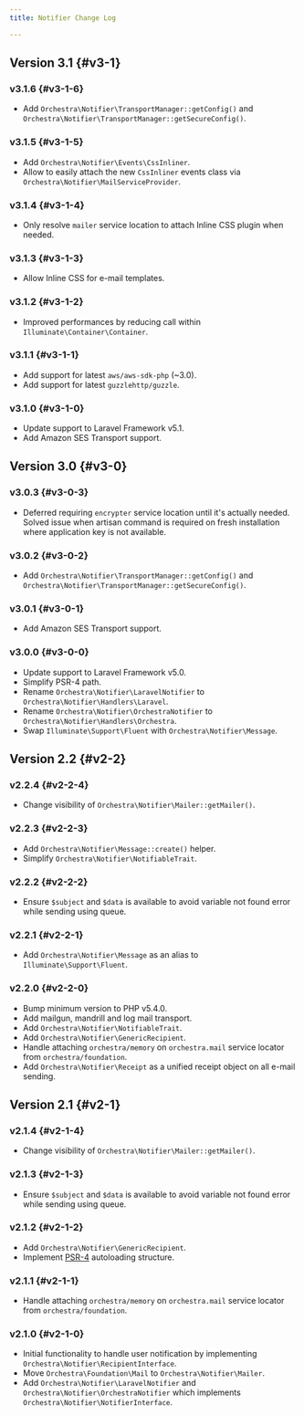 ```yaml
---
title: Notifier Change Log

---
```


## Version 3.1 {#v3-1}

### v3.1.6 {#v3-1-6}

* Add `Orchestra\Notifier\TransportManager::getConfig()` and `Orchestra\Notifier\TransportManager::getSecureConfig()`.

### v3.1.5 {#v3-1-5}

* Add `Orchestra\Notifier\Events\CssInliner`.
* Allow to easily attach the new `CssInliner` events class via `Orchestra\Notifier\MailServiceProvider`.

### v3.1.4 {#v3-1-4}

* Only resolve `mailer` service location to attach Inline CSS plugin when needed.

### v3.1.3 {#v3-1-3}

* Allow Inline CSS for e-mail templates.

### v3.1.2 {#v3-1-2}

* Improved performances by reducing call within `Illuminate\Container\Container`.

### v3.1.1 {#v3-1-1}

* Add support for latest `aws/aws-sdk-php` (~3.0).
* Add support for latest `guzzlehttp/guzzle`.

### v3.1.0 {#v3-1-0}

* Update support to Laravel Framework v5.1.
* Add Amazon SES Transport support.

## Version 3.0 {#v3-0}

### v3.0.3 {#v3-0-3}

* Deferred requiring `encrypter` service location until it's actually needed. Solved issue when artisan command is required on fresh installation where application key is not available.

### v3.0.2 {#v3-0-2}

* Add `Orchestra\Notifier\TransportManager::getConfig()` and `Orchestra\Notifier\TransportManager::getSecureConfig()`.

### v3.0.1 {#v3-0-1}

* Add Amazon SES Transport support.

### v3.0.0 {#v3-0-0}

* Update support to Laravel Framework v5.0.
* Simplify PSR-4 path.
* Rename `Orchestra\Notifier\LaravelNotifier` to `Orchestra\Notifier\Handlers\Laravel`.
* Rename `Orchestra\Notifier\OrchestraNotifier` to `Orchestra\Notifier\Handlers\Orchestra`.
* Swap `Illuminate\Support\Fluent` with `Orchestra\Notifier\Message`.

## Version 2.2 {#v2-2}

### v2.2.4 {#v2-2-4}

* Change visibility of `Orchestra\Notifier\Mailer::getMailer()`.

### v2.2.3 {#v2-2-3}

* Add `Orchestra\Notifier\Message::create()` helper.
* Simplify `Orchestra\Notifier\NotifiableTrait`.

### v2.2.2 {#v2-2-2}

* Ensure `$subject` and `$data` is available to avoid variable not found error while sending using queue.

### v2.2.1 {#v2-2-1}

* Add `Orchestra\Notifier\Message` as an alias to `Illuminate\Support\Fluent`.

### v2.2.0 {#v2-2-0}

* Bump minimum version to PHP v5.4.0.
* Add mailgun, mandrill and log mail transport.
* Add `Orchestra\Notifier\NotifiableTrait`.
* Add `Orchestra\Notifier\GenericRecipient`.
* Handle attaching `orchestra/memory` on `orchestra.mail` service locator from `orchestra/foundation`.
* Add `Orchestra\Notifier\Receipt` as a unified receipt object on all e-mail sending.

## Version 2.1 {#v2-1}

### v2.1.4 {#v2-1-4}

* Change visibility of `Orchestra\Notifier\Mailer::getMailer()`.

### v2.1.3 {#v2-1-3}

* Ensure `$subject` and `$data` is available to avoid variable not found error while sending using queue.

### v2.1.2 {#v2-1-2}

* Add `Orchestra\Notifier\GenericRecipient`.
* Implement [PSR-4](https://github.com/php-fig/fig-standards/blob/master/proposed/psr-4-autoloader/psr-4-autoloader.md) autoloading structure.

### v2.1.1 {#v2-1-1}

* Handle attaching `orchestra/memory` on `orchestra.mail` service locator from `orchestra/foundation`.

### v2.1.0 {#v2-1-0}

* Initial functionality to handle user notification by implementing `Orchestra\Notifier\RecipientInterface`.
* Move `Orchestra\Foundation\Mail` to `Orchestra\Notifier\Mailer`.
* Add `Orchestra\Notifier\LaravelNotifier` and `Orchestra\Notifier\OrchestraNotifier` which implements `Orchestra\Notifier\NotifierInterface`.
